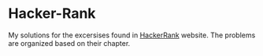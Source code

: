 # Hacker-Rank
My solutions for the excersises found in [HackerRank](https://www.hackerrank.com/) website. The problems are organized based on their chapter.
